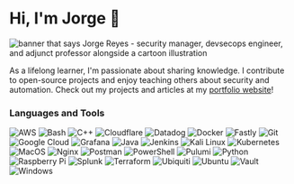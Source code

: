 # Hi, I'm Jorge 👋

<img src="https://raw.githubusercontent.com/jrsec/jrsec/main/assets/gh-header-image-blue.png" alt="banner that says Jorge Reyes - security manager, devsecops engineer, and adjunct professor alongside a cartoon illustration">

As a lifelong learner, I'm passionate about sharing knowledge.
I contribute to open-source projects and enjoy teaching others about security and automation.
Check out my projects and articles at my [portfolio website](https://jrsec.github.io)!

### Languages and Tools
![AWS](https://img.shields.io/badge/-AWS-%23232F3E?style=round-square&logo=amazonwebservices&logoColor=ffffff)
![Bash](https://img.shields.io/badge/-Bash-%234EAA25?style=round-square&logo=gnu-bash&logoColor=ffffff)
![C++](https://img.shields.io/badge/-C++-%2300599C?style=round-square&logo=c%2B%2B&logoColor=ffffff)
![Cloudflare](https://img.shields.io/badge/-Cloudflare-%23F38020?style=round-square&logo=cloudflare&logoColor=ffffff)
![Datadog](https://img.shields.io/badge/-Datadog-%23632CA6?style=round-square&logo=datadog&logoColor=ffffff)
![Docker](https://img.shields.io/badge/-Docker-%232496ED?style=round-square&logo=docker&logoColor=ffffff)
![Fastly](https://img.shields.io/badge/-Fastly-%23FF282D?style=round-square&logo=fastly&logoColor=ffffff)
![Git](https://img.shields.io/badge/-Git-%23F05032?style=round-square&logo=git&logoColor=ffffff)
![Google Cloud](https://img.shields.io/badge/-Google%20Cloud-%234285F4?style=round-square&logo=googlecloud&logoColor=ffffff)
![Grafana](https://img.shields.io/badge/-Grafana-%23F46800?style=round-square&logo=grafana&logoColor=ffffff)
![Java](https://img.shields.io/badge/-Java-%23007396?style=round-square&logo=coffeescript&logoColor=ffffff)
![Jenkins](https://img.shields.io/badge/-Jenkins-%23D24939?style=round-square&logo=jenkins&logoColor=ffffff)
![Kali Linux](https://img.shields.io/badge/-Kali%20Linux-%23557C94?style=round-square&logo=kali-linux&logoColor=ffffff)
![Kubernetes](https://img.shields.io/badge/-Kubernetes-%23326CE5?style=round-square&logo=kubernetes&logoColor=ffffff)
![MacOS](https://img.shields.io/badge/-MacOS-%23000000?style=round-square&logo=macos&logoColor=ffffff)
![Nginx](https://img.shields.io/badge/-Nginx-%23009639?style=round-square&logo=nginx&logoColor=ffffff)
![Postman](https://img.shields.io/badge/-Postman-%23FF6C37?style=round-square&logo=postman&logoColor=ffffff)
![PowerShell](https://img.shields.io/badge/-PowerShell-%235391FE?style=round-square&logo=powershell&logoColor=ffffff)
![Pulumi](https://img.shields.io/badge/-Pulumi-%238A3391?style=round-square&logo=pulumi&logoColor=ffffff)
![Python](https://img.shields.io/badge/-Python-%233776AB?style=round-square&logo=python&logoColor=ffffff)
![Raspberry Pi](https://img.shields.io/badge/-Raspberry%20Pi-%23A22846?style=round-square&logo=raspberry-pi&logoColor=ffffff)
![Splunk](https://img.shields.io/badge/-Splunk-%23000000?style=round-square&logo=splunk&logoColor=ffffff)
![Terraform](https://img.shields.io/badge/-Terraform-%23844FBA?style=round-square&logo=terraform&logoColor=ffffff)
![Ubiquiti](https://img.shields.io/badge/-Ubiquiti-%230559C9?style=round-square&logo=ubiquiti&logoColor=ffffff)
![Ubuntu](https://img.shields.io/badge/-Ubuntu-%23E95420?style=round-square&logo=ubuntu&logoColor=ffffff)
![Vault](https://img.shields.io/badge/-Vault-%23FFEC6E?style=round-square&logo=vault&logoColor=ffffff)
![Windows](https://img.shields.io/badge/-Windows-%230078D6?style=round-square&logo=windows&logoColor=ffffff)